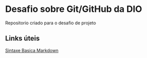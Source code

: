 # Desafio sobre Git/GitHub da DIO
Repositorio criado para o desafio de projeto

## Links úteis
[Sintaxe Basica Markdown](https://www.markdownguide.org/basic-syntax/)
